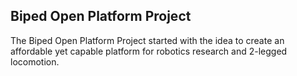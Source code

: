 ## Biped Open Platform Project

The Biped Open Platform Project started with the idea to create an affordable yet capable platform for robotics research and 2-legged locomotion.
